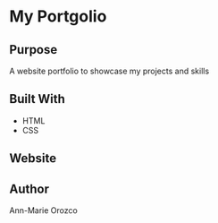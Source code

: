 # My Portgolio

## Purpose
A website portfolio to showcase my projects and skills 

## Built With
* HTML
* CSS

## Website


## Author
Ann-Marie Orozco


